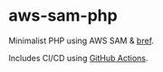 # aws-sam-php

Minimalist PHP using AWS SAM & [bref][bref]. 

Includes CI/CD using [GitHub Actions][ci_cd].

[bref]: https://bref.sh/
[ci_cd]: https://github.com/rdok/aws-sam-php/actions
